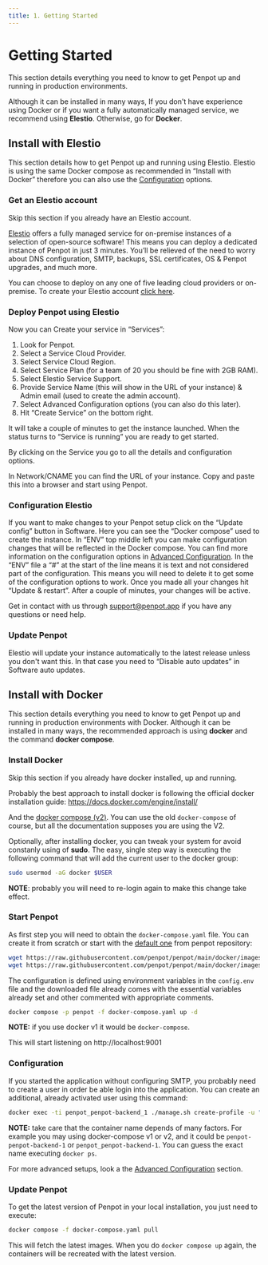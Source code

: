 ```yaml
---
title: 1. Getting Started
---
```


# Getting Started #

This section details everything you need to know to get Penpot up and
running in production environments.

Although it can be installed in many ways,
If you don't have experience using Docker or if you want a fully automatically managed service, we recommend using **Elestio**. Otherwise, go for **Docker**.


## Install with Elestio ##

This section details how to get Penpot up and running using Elestio. Elestio is using the same Docker compose as recommended in “Install with Docker” therefore you can also use the [Configuration][1] options.

[1]: /technical-guide/getting-started/#configuration-elestio


### Get an Elestio account ###

<p class="advice">
Skip this section if you already have an Elestio account.
</p>

<a href="https://elest.io/" target="_blank">Elestio</a> offers a fully managed service for on-premise instances of a selection of open-source software! This means you can deploy a dedicated instance of Penpot in just 3 minutes. You’ll be relieved of the need to worry about DNS configuration, SMTP, backups, SSL certificates, OS & Penpot upgrades, and much more.

You can choose to deploy on any one of five leading cloud providers or on-premise. To create your Elestio account <a href="https://dash.elest.io/deploy?soft=Penpot&id=121" target="_blank">click here</a>.

### Deploy Penpot using Elestio ###

Now you can Create your service in “Services”:
1. Look for Penpot.
2. Select a Service Cloud Provider.
3. Select Service Cloud Region.
4. Select Service Plan (for a team of 20 you should be fine with 2GB RAM).
5. Select Elestio Service Support.
6. Provide Service Name (this will show in the URL of your instance) & Admin email (used to create the admin account).
7. Select Advanced Configuration options (you can also do this later).
8. Hit “Create Service” on the bottom right.

It will take a couple of minutes to get the instance launched. When the status turns to “Service is running” you are ready to get started.

By clicking on the Service you go to all the details and configuration options.

In Network/CNAME you can find the URL of your instance. Copy and paste this into a browser and start using Penpot.

### Configuration Elestio ###

If you want to make changes to your Penpot setup click on the “Update config” button in Software. Here you can see the “Docker compose” used to create the instance. In “ENV” top middle left you can make configuration changes that will be reflected in the Docker compose. You can find more information on the configuration options in [Advanced Configuration][3]. In the “ENV” file a “#” at the start of the line means it is text and not considered part of the configuration. This means you will need to delete it to get some of the configuration options to work. Once you made all your changes hit “Update & restart”. After a couple of minutes, your changes will be active.

Get in contact with us through <a href="mailto:support@penpot.app">support@penpot.app</a> if you have any questions or need help.

### Update Penpot ###

Elestio will update your instance automatically to the latest release unless you don't want this. In that case you need to “Disable auto updates” in Software auto updates.






## Install with Docker ##

This section details everything you need to know to get Penpot up and running in production environments with Docker. Although it can be installed in many ways, the recommended approach is using **docker** and the command **docker compose**.

### Install Docker ###
<p class="advice">
Skip this section if you already have docker installed, up and running.
</p>

Probably the best approach to install docker is following the official docker
installation guide: https://docs.docker.com/engine/install/

And the [docker compose
(v2)](https://docs.docker.com/compose/cli-command/#installing-compose-v2). You
can use the old `docker-compose` of course, but all the documentation
supposes you are using the V2.

Optionally, after installing docker, you can tweak your system for
avoid constanly using of **sudo**. The easy, single step way is
executing the following command that will add the current user to the
docker group:

```bash
sudo usermod -aG docker $USER
```

**NOTE**: probably you will need to re-login again to make this change take effect.


### Start Penpot ###

As first step you will need to obtain the `docker-compose.yaml`
file. You can create it from scratch or start with the [default
one][2] from penpot repository:

[2]: https://raw.githubusercontent.com/penpot/penpot/main/docker/images/docker-compose.yaml

```bash
wget https://raw.githubusercontent.com/penpot/penpot/main/docker/images/docker-compose.yaml
wget https://raw.githubusercontent.com/penpot/penpot/main/docker/images/config.env
```

The configuration is defined using environment variables in the
`config.env` file and the downloaded file already comes with the
essential variables already set and other commented with appropriate
comments.

```bash
docker compose -p penpot -f docker-compose.yaml up -d
```

**NOTE:** if you use docker v1 it would be `docker-compose`.

This will start listening on http://localhost:9001


### Configuration ###

If you started the application without configuring SMTP, you probably
need to create a user in order be able login into the application. You
can create an additional, already activated user using this command:

```bash
docker exec -ti penpot_penpot-backend_1 ./manage.sh create-profile -u "Your Email" -p "Your Password" -n "Your Full Name"
```

**NOTE:** take care that the container name depends of many factors.
For example you may using docker-compose v1 or v2, and it could be
`penpot-penpot-backend-1` or `penpot_penpot-backend-1`. You can guess
the exact name executing `docker ps`.

For more advanced setups, look a the [Advanced Configuration][3] section.

[3]: /technical-guide/configuration/


### Update Penpot ###

To get the latest version of Penpot in your local installation, you just
need to execute:

```bash
docker compose -f docker-compose.yaml pull
```

This will fetch the latest images. When you do `docker compose up`
again, the containers will be recreated with the latest version.
